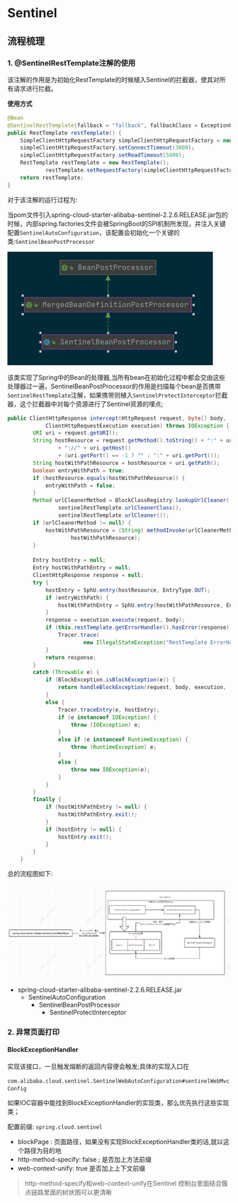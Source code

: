 # Sentinel

## 流程梳理

### 1. @SentinelRestTemplate注解的使用

该注解的作用是为初始化RestTemplate的时候植入Sentinel的拦截器，使其对所有请求进行拦截。

**使用方式**

```java
@Bean
@SentinelRestTemplate(fallback = "fallback", fallbackClass = ExceptionUtils.class, blockHandler = "handleException", blockHandlerClass = ExceptionUtils.class)
public RestTemplate restTemplate() {
    SimpleClientHttpRequestFactory simpleClientHttpRequestFactory = new SimpleClientHttpRequestFactory();
    simpleClientHttpRequestFactory.setConnectTimeout(3000);
    simpleClientHttpRequestFactory.setReadTimeout(5000);
    RestTemplate restTemplate = new RestTemplate();
    		restTemplate.setRequestFactory(simpleClientHttpRequestFactory);
    return restTemplate;
}
```

对于该注解的运行过程为:

当pom文件引入spring-cloud-starter-alibaba-sentinel-2.2.6.RELEASE.jar包的时候，内部spring.factories文件会被SpringBoot的SPI机制所发现，并注入关键配置`SentinelAutoConfiguration`，该配置会初始化一个关键的类:`SentinelBeanPostProcessor`

![image-20210713162107851](001_Sentinel.assets/image-20210713162107851.png)

该类实现了Spring中的Bean的处理器,当所有bean在初始化过程中都会交由这些处理器过一遍，SentinelBeanPostProcessor的作用是扫描每个bean是否携带`SentinelRestTemplate`注解，如果携带则植入`SentinelProtectInterceptor`拦截器，这个拦截器中对每个资源进行了Sentinel资源的埋点;

```java
public ClientHttpResponse intercept(HttpRequest request, byte[] body,
			ClientHttpRequestExecution execution) throws IOException {
		URI uri = request.getURI();
		String hostResource = request.getMethod().toString() + ":" + uri.getScheme()
				+ "://" + uri.getHost()
				+ (uri.getPort() == -1 ? "" : ":" + uri.getPort());
		String hostWithPathResource = hostResource + uri.getPath();
		boolean entryWithPath = true;
		if (hostResource.equals(hostWithPathResource)) {
			entryWithPath = false;
		}
		Method urlCleanerMethod = BlockClassRegistry.lookupUrlCleaner(
				sentinelRestTemplate.urlCleanerClass(),
				sentinelRestTemplate.urlCleaner());
		if (urlCleanerMethod != null) {
			hostWithPathResource = (String) methodInvoke(urlCleanerMethod,
					hostWithPathResource);
		}

		Entry hostEntry = null;
		Entry hostWithPathEntry = null;
		ClientHttpResponse response = null;
		try {
			hostEntry = SphU.entry(hostResource, EntryType.OUT);
			if (entryWithPath) {
				hostWithPathEntry = SphU.entry(hostWithPathResource, EntryType.OUT);
			}
			response = execution.execute(request, body);
			if (this.restTemplate.getErrorHandler().hasError(response)) {
				Tracer.trace(
						new IllegalStateException("RestTemplate ErrorHandler has error"));
			}
			return response;
		}
		catch (Throwable e) {
			if (BlockException.isBlockException(e)) {
				return handleBlockException(request, body, execution, (BlockException) e);
			}
			else {
				Tracer.traceEntry(e, hostEntry);
				if (e instanceof IOException) {
					throw (IOException) e;
				}
				else if (e instanceof RuntimeException) {
					throw (RuntimeException) e;
				}
				else {
					throw new IOException(e);
				}
			}
		}
		finally {
			if (hostWithPathEntry != null) {
				hostWithPathEntry.exit();
			}
			if (hostEntry != null) {
				hostEntry.exit();
			}
		}
	}
```

总的流程图如下:

![image-20210713164549429](001_Sentinel.assets/image-20210713164549429.png)



- spring-cloud-starter-alibaba-sentinel-2.2.6.RELEASE.jar
  - SentinelAutoConfiguration
    - SentinelBeanPostProcessor
      - SentinelProtectInterceptor



### 2. 异常页面打印

#### BlockExceptionHandler

实现该接口，一旦触发熔断的返回内容便会触发;具体的实现入口在

`com.alibaba.cloud.sentinel.SentinelWebAutoConfiguration#sentinelWebMvcConfig`

如果IOC容器中能找到BlockExceptionHandler的实现类，那么优先执行这些实现类；

配置前缀: `spring.cloud.sentinel`

- blockPage : 页面路径，如果没有实现BlockExceptionHandler类的话,就以这个路径为目的地
- http-method-specify: false ; 是否加上方法前缀
- web-context-unify: true  是否加上上下文前缀

> http-method-specify和web-context-unify在Sentinel 控制台里面结合簇点链路里面的树状图可以更清晰

